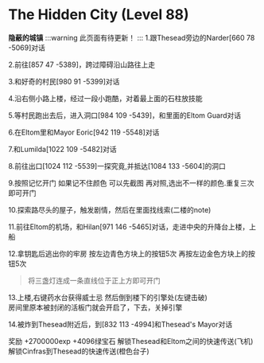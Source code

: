 # The Hidden City (Level 88)
**隐蔽的城镇**
:::warning 
此页面有待更新！
:::
1.跟Thesead旁边的Narder[660 78 -5069]对话

2.前往[857 47 -5389]，跨过障碍沿山路往上走

3.和好奇的村民[980 91 -5399]对话

4.沿右侧小路上楼，经过一段小跑酷，对着最上面的石柱放技能


5.等村民跑出去后，进入洞口[984 109 -5439]，和里面的Eltom Guard对话

6.在Eltom里和Mayor Eoric[942 119 -5548]对话

7.和Lumilda[1022 109 -5482]对话

8.前往出口[1024 112 -5539]一探究竟,并抵达[1084 133 -5604]的洞口

9.按照记忆开门  如果记不住颜色 可以先截图  再对照,选出不一样的颜色.重复三次即可开门

10.探索路尽头的屋子，触发剧情，然后在里面找线索(二楼的note)

11.前往Eltom的机场，和Hilan[971 146 -5465]对话，走进中央的升降台上楼，上船

12.拿钥匙后逃出你的牢房 按左边青色方块上的按钮5次 再按左边金色方块上的按钮5次
>将三盏灯连成一条直线位于正上方即可开门

13.上楼,右键药水台获得威士忌
然后倒到楼下的引擎处(左键击破)   
房间里原本被封闭的活板门就会开启了，下去，关掉引擎

14.被炸到Thesead附近后，到[832 113 -4994]和Thesead's Mayor对话

奖励
+2700000exp
+4096绿宝石
解锁Thesead和Eltom之间的快速传送(飞机)
解锁Cinfras到Thesead的快速传送(橙色台子)